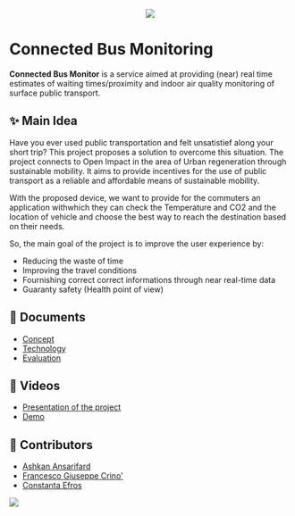 <p align="center">
  <img src="https://github.com/ashkanans-lab/IOTGroupProject/blob/main/img/splash.png">
</p>

# Connected Bus Monitoring
**Connected Bus Monitor** is a service aimed at providing (near) real time estimates of waiting times/proximity and indoor air quality monitoring of surface public transport. 

## ✨ Main Idea
Have you ever used public transportation and felt unsatistief along your short trip? This project proposes a solution to overcome this situation. The project connects to Open Impact in the area of Urban regeneration through sustainable mobility. It aims to provide incentives for the use of public transport as a reliable and affordable means of sustainable mobility.

With the proposed device, we want to provide for the commuters an application withwhich they can check the Temperature and CO2 and the location of vehicle and choose the best way to reach the destination based on their needs. 

So, the main goal of the project is to improve the user experience by:
- Reducing the waste of time 
- Improving the travel conditions
- Fournishing correct correct informations through near real-time data
- Guaranty safety (Health point of view)

## 📄 Documents
- [Concept](https://github.com/ashkanans-lab/IOTGroupProject/blob/main/Concept.md)
- [Technology]()
- [Evaluation]()

## 🎥 Videos

- [Presentation of the project]()
- [Demo]()

## 🤝 Contributors

- [Ashkan Ansarifard](https://www.linkedin.com/in/ashkan-ansarifard-6a6326144)
- [Francesco Giuseppe Crino']()
- [Constanta Efros]()

<a href="https://github.com/ashkanans-lab/IOTGroupProject/graphs/contributors">
  <img src="https://contrib.rocks/image?repo=ashkanans-lab/IOTGroupProject" />
</a>
